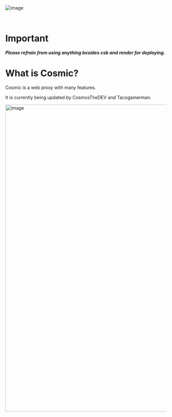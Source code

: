 

![image](https://github.com/CosmicProxy-DEV/Cosmic/assets/119009502/242f289e-eb4f-46d9-a368-ae093ace4e1b)

<br>

# Important 
***Please refrain from using anything besides csb and render for deploying.***

# What is Cosmic? 

Cosmic is a web proxy with many features.

It is currently being updated by CosmosTheDEV and Tacogamerman.

<img width="960" alt="image" src="https://github.com/CosmicProxy-DEV/Cosmic/assets/119009502/81e479a1-4f83-4b3f-985e-aad9291380a4">

